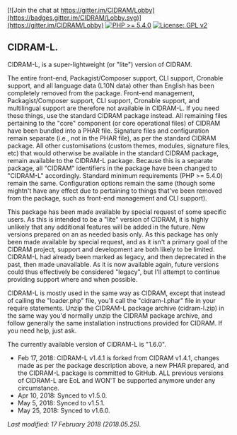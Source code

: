 [![Join the chat at https://gitter.im/CIDRAM/Lobby](https://badges.gitter.im/CIDRAM/Lobby.svg)](https://gitter.im/CIDRAM/Lobby)
[![PHP >= 5.4.0](https://img.shields.io/badge/PHP-%3E%3D%205.4.0-8892bf.svg)](https://maikuolan.github.io/Compatibility-Charts/)
[![License: GPL v2](https://img.shields.io/badge/License-GPL%20v2-blue.svg)](https://www.gnu.org/licenses/old-licenses/gpl-2.0.en.html)

## CIDRAM-L.

CIDRAM-L, is a super-lightweight (or "lite") version of CIDRAM.

The entire front-end, Packagist/Composer support, CLI support, Cronable support, and all language data (L10N data) other than English has been completely removed from the package. Front-end management, Packagist/Composer support, CLI support, Cronable support, and multilingual support are therefore not available in CIDRAM-L. If you need these things, use the standard CIDRAM package instead. All remaining files pertaining to the "core" component (or core operational files) of CIDRAM have been bundled into a PHAR file. Signature files and configuration remain separate (i.e., not in the PHAR file), as per the standard CIDRAM package. All other customisations (custom themes, modules, signature files, etc) that would otherwise be available in the standard CIDRAM package, remain available to the CIDRAM-L package. Because this is a separate package, all "CIDRAM" identifiers in the package have been changed to "CIDRAM-L" accordingly. Standard minimum requirements (PHP >= 5.4.0) remain the same. Configuration options remain the same (though some mightn't have any effect due to pertaining to things that've been removed from the package, such as front-end management and CLI support).

This package has been made available by special request of some specific users. As this is intended to be a "lite" version of CIDRAM, it is highly unlikely that any additional features will be added in the future. New versions prepared on an as needed basis only. As this package has only been made available by special request, and as it isn't a primary goal of the CIDRAM project, support and development are both likely to be limited. CIDRAM-L had already been marked as legacy, and then deprecated in the past, then made unavailable. As it is now available again, future versions could thus effectively be considered "legacy", but I'll attempt to continue providing support where and when possible.

CIDRAM-L is mostly used in the same way as CIDRAM, except that instead of calling the "loader.php" file, you'll call the "cidram-l.phar" file in your require statements. Unzip the CIDRAM-L package archive (cidram-l.zip) in the same way you'd normally unzip the CIDRAM package archive, and follow generally the same installation instructions provided for CIDRAM. If you need help, just ask.

The currently available version of CIDRAM-L is "1.6.0".

- Feb 17, 2018: CIDRAM-L v1.4.1 is forked from CIDRAM v1.4.1, changes made as per the package description above, a new PHAR prepared, and the CIDRAM-L package is committed to GitHub. ALL previous versions of CIDRAM-L are EoL and WON'T be supported anymore under any circumstance.
- Apr 10, 2018: Synced to v1.5.0.
- May 5, 2018: Synced to v1.5.1.
- May 25, 2018: Synced to v1.6.0.

*Last modified: 17 February 2018 (2018.05.25).*
